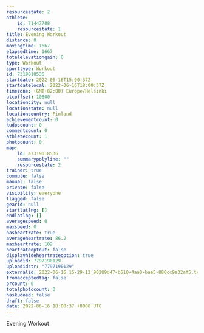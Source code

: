 ```yaml
---
resourcestate: 2
athlete:
    id: 71447788
    resourcestate: 1
title: Evening Workout
distance: 0
movingtime: 1667
elapsedtime: 1667
totalelevationgain: 0
type: Workout
sporttype: Workout
id: 7319018536
startdate: 2022-06-16T15:00:37Z
startdatelocal: 2022-06-16T18:00:37Z
timezone: (GMT+02:00) Europe/Helsinki
utcoffset: 10800
locationcity: null
locationstate: null
locationcountry: Finland
achievementcount: 0
kudoscount: 0
commentcount: 0
athletecount: 1
photocount: 0
map:
    id: a7319018536
    summarypolyline: ""
    resourcestate: 2
trainer: true
commute: false
manual: false
private: false
visibility: everyone
flagged: false
gearid: null
startlatlng: []
endlatlng: []
averagespeed: 0
maxspeed: 0
hasheartrate: true
averageheartrate: 86.2
maxheartrate: 102
heartrateoptout: false
displayhideheartrateoption: true
uploadid: 7797190129
uploadidstr: "7797190129"
externalid: 2022-06-16_15-29-12_90289d47-b510-4aa0-bae5-880cc9a32af5.tcx
fromacceptedtag: false
prcount: 0
totalphotocount: 0
haskudoed: false
draft: false
date: 2022-06-16 18:00:37 +0000 UTC
---
```

Evening Workout